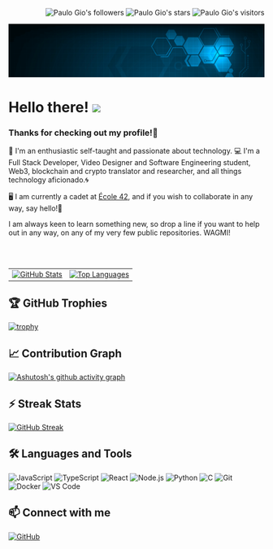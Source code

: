 <p align="right">
	<img alt="Paulo Gio's followers" src="https://img.shields.io/github/followers/paulo-gio?color=blueviolet" />
	<img alt="Paulo Gio's stars" src="https://img.shields.io/github/stars/paulo-gio?color=blueviolet" />
    <img alt="Paulo Gio's visitors" src="https://komarev.com/ghpvc/?username=paulo-gio&color=8c36db&style=flat&label=visitors" />
</p>

[![Image header with background image of a tech image, animated. Link to Paulo Gio's linkedin profile](img/BCT2.gif)](https://www.linkedin.com/in/paulinhogiovannini/)

# Hello there! <img src="https://thumbs.gfycat.com/RegalOldClumber-size_restricted.gif" width="30px">

### Thanks for checking out my profile!🖖

🔎 I'm an enthusiastic self-taught and passionate about technology. 💻 I'm a Full Stack Developer, Video Designer and Software Engineering student, Web3, blockchain and crypto translator and researcher, and all things technology aficionado.🌀

🖥 I am currently a cadet at [École 42](https://www.42sp.org.br/), and if you wish to collaborate in any way, say hello!🤞

I am always keen to learn something new, so drop a line if you want to help out in any way, on any of my very few public repositories. WAGMI!

<br>
<br>

<table>
  <tr>
    <td align="center">
      <a href="https://github.com/paulo-gio?tab=repositories">
        <img src="https://github-readme-stats.vercel.app/api?username=paulo-gio&count_private=true&include_all_commits=true&show_icons=true&hide=issues&hide_border=true&theme=jolly" alt="GitHub Stats" />
      </a>
    </td>
    <td align="center">
      <a href="https://github.com/paulo-gio?tab=repositories">
        <img src="https://github-readme-stats.vercel.app/api/top-langs/?username=paulo-gio&layout=compact&hide_border=true&theme=jolly" alt="Top Languages" />
      </a>
    </td>
  </tr>
</table>

## 🏆 GitHub Trophies

[![trophy](https://github-profile-trophy.vercel.app/?username=paulo-gio&theme=dracula&column=7)](https://github.com/ryo-ma/github-profile-trophy)

## 📈 Contribution Graph

[![Ashutosh's github activity graph](https://github-readme-activity-graph.vercel.app/graph?username=paulo-gio&theme=dracula)](https://github.com/ashutosh00710/github-readme-activity-graph)

## ⚡ Streak Stats

[![GitHub Streak](https://streak-stats.demolab.com/?user=paulo-gio&theme=dracula)](https://git.io/streak-stats)

## 🛠️ Languages and Tools

![JavaScript](https://img.shields.io/badge/-JavaScript-F7DF1E?style=flat-square&logo=javascript&logoColor=black)
![TypeScript](https://img.shields.io/badge/-TypeScript-3178C6?style=flat-square&logo=typescript&logoColor=white)
![React](https://img.shields.io/badge/-React-61DAFB?style=flat-square&logo=react&logoColor=black)
![Node.js](https://img.shields.io/badge/-Node.js-339933?style=flat-square&logo=node.js&logoColor=white)
![Python](https://img.shields.io/badge/-Python-3776AB?style=flat-square&logo=python&logoColor=white)
![C](https://img.shields.io/badge/-C-A8B9CC?style=flat-square&logo=c&logoColor=black)
![Git](https://img.shields.io/badge/-Git-F05032?style=flat-square&logo=git&logoColor=white)
![Docker](https://img.shields.io/badge/-Docker-2496ED?style=flat-square&logo=docker&logoColor=white)
![VS Code](https://img.shields.io/badge/-VS%20Code-007ACC?style=flat-square&logo=visual-studio-code&logoColor=white)

## 📫 Connect with me

[![GitHub](https://img.shields.io/badge/-GitHub-181717?style=flat-square&logo=github&logoColor=white)](https://github.com/paulo-gio)
